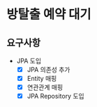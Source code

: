# 방탈출 예약 대기 

## 요구사항

- JPA 도입
  - [x] JPA 의존성 추가 
  - [x] Entity 매핑
  - [x] 연관관계 매핑 
  - [x] JPA Repository 도입  
